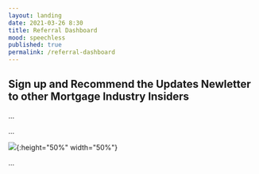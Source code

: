 ```yaml
---
layout: landing
date: 2021-03-26 8:30
title: Referral Dashboard
mood: speechless
published: true
permalink: /referral-dashboard
---
```





## Sign up and Recommend the Updates Newletter to other Mortgage Industry Insiders

<div data-vl-widget="embedForm"></div>

<div data-vl-widget="milestoneWidget"></div>

...
<!--more-->


...


![  ](/assets/images/screenshots/.png){:height="50%" width="50%"}

...


<script>!function(){var a=window.VL=window.VL||{};return a.instances=a.instances||{},a.invoked?void(window.console&&console.error&&console.error("VL snippet loaded twice.")):(a.invoked=!0,void(a.load=function(b,c,d){var e={};e.publicToken=b,e.config=c||{};var f=document.createElement("script");f.type="text/javascript",f.id="vrlps-js",f.defer=!0,f.src="https://app.viral-loops.com/client/vl/vl.min.js";var g=document.getElementsByTagName("script")[0];return g.parentNode.insertBefore(f,g),f.onload=function(){a.setup(e),a.instances[b]=e},e.identify=e.identify||function(a,b){e.afterLoad={identify:{userData:a,cb:b}}},e.pendingEvents=[],e.track=e.track||function(a,b){e.pendingEvents.push({event:a,cb:b})},e.pendingHooks=[],e.addHook=e.addHook||function(a,b){e.pendingHooks.push({name:a,cb:b})},e.$=e.$||function(a){e.pendingHooks.push({name:"ready",cb:a})},e}))}();var campaign=VL.load("XBmA6SE8CH8DdTQw5qXAaDNPe8A",{autoLoadWidgets:!0});</script>


